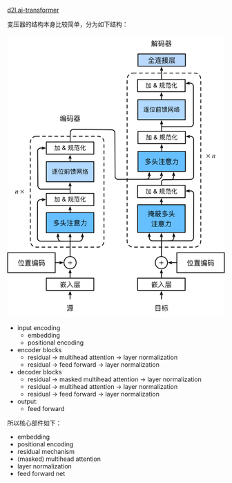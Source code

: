 [d2l.ai-transformer](http://zh.d2l.ai/chapter_attention-mechanisms/transformer.html)

变压器的结构本身比较简单，分为如下结构：

![../_images/transformer.svg](.assets/transformer.svg)

- input encoding
  - embedding
  - positional encoding
- encoder blocks
  - residual -> multihead attention -> layer normalization
  - residual -> feed forward -> layer normalization
- decoder blocks
  - residual -> masked multihead attention -> layer normalization
  - residual -> multihead attention -> layer normalization
  - residual -> feed forward -> layer normalization
- output:
  - feed forward

所以核心部件如下：

- embedding
- positional encoding
- residual mechanism
- (masked) multihead attention
- layer normalization
- feed forward net

